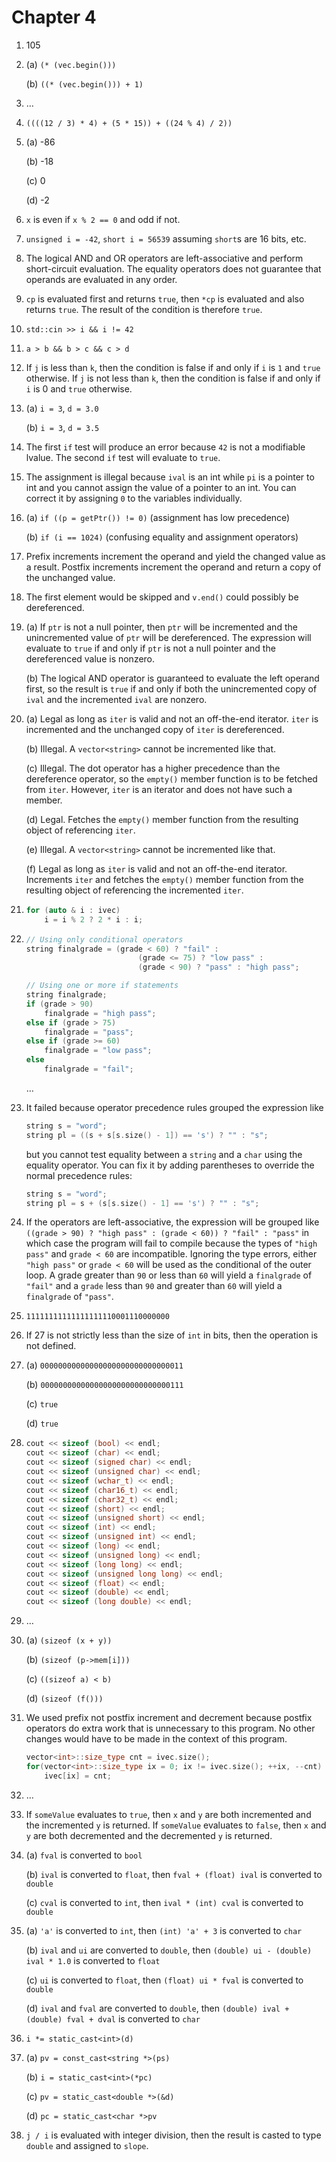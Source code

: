 # Chapter 4

1. 105

2. (a) `(* (vec.begin()))`

   (b) `((* (vec.begin())) + 1)`

3. …

4. `((((12 / 3) * 4) + (5 * 15)) + ((24 % 4) / 2))`

5. (a) -86

   (b) -18

   (c) 0

   (d) -2

6. `x` is even if `x % 2 == 0` and odd if not.

7. `unsigned i = -42`, `short i = 56539` assuming `short`s are 16 bits, etc.

8. The logical AND and OR operators are left-associative and perform
   short-circuit evaluation. The equality operators does not guarantee that
   operands are evaluated in any order.

9. `cp` is evaluated first and returns `true`, then `*cp` is evaluated and also
   returns `true`. The result of the condition is therefore `true`.

10. `std::cin >> i && i != 42`

11. `a > b && b > c && c > d`

12. If `j` is less than `k`, then the condition is false if and only if `i` is
    `1` and `true` otherwise. If `j` is not less than `k`, then the condition
    is false if and only if `i` is 0 and `true` otherwise.

13. (a) `i = 3`, `d = 3.0`

    (b) `i = 3`, `d = 3.5`

14. The first `if` test will produce an error because `42` is not a modifiable
    lvalue. The second `if` test will evaluate to `true`.

15. The assignment is illegal because `ival` is an int while `pi` is a pointer
    to int and you cannot assign the value of a pointer to an int. You can
    correct it by assigning `0` to the variables individually.

16. (a) `if ((p = getPtr()) != 0)` (assignment has low precedence)

    (b) `if (i == 1024)` (confusing equality and assignment operators)

17. Prefix increments increment the operand and yield the changed value as a
    result. Postfix increments increment the operand and return a copy of the
    unchanged value.

18. The first element would be skipped and `v.end()` could possibly be
    dereferenced.

19. (a) If `ptr` is not a null pointer, then `ptr` will be incremented and the
        unincremented value of `ptr` will be dereferenced. The expression will
        evaluate to `true` if and only if `ptr` is not a null pointer and the
        dereferenced value is nonzero.
    
    (b) The logical AND operator is guaranteed to evaluate the left operand
        first, so the result is `true` if and only if both the unincremented
        copy of `ival` and the incremented `ival` are nonzero.

20. (a) Legal as long as `iter` is valid and not an off-the-end iterator. `iter`
        is incremented and the unchanged copy of `iter` is dereferenced.
    
    (b) Illegal. A `vector<string>` cannot be incremented like that.

    (c) Illegal. The dot operator has a higher precedence than the dereference
        operator, so the `empty()` member function is to be fetched from `iter`.
        However, `iter` is an iterator and does not have such a member.

    (d) Legal. Fetches the `empty()` member function from the resulting object
        of referencing `iter`.
    
    (e) Illegal. A `vector<string>` cannot be incremented like that.

    (f) Legal as long as `iter` is valid and not an off-the-end iterator.
        Increments `iter` and fetches the `empty()` member function from the
        resulting object of referencing the incremented `iter`.

21. ```C++
    for (auto & i : ivec)
        i = i % 2 ? 2 * i : i;
    ```

22. ```C++
    // Using only conditional operators
    string finalgrade = (grade < 60) ? "fail" : 
                             (grade <= 75) ? "low pass" :
                             (grade < 90) ? "pass" : "high pass";

    // Using one or more if statements
    string finalgrade;
    if (grade > 90)
        finalgrade = "high pass";
    else if (grade > 75)
        finalgrade = "pass";
    else if (grade >= 60)
        finalgrade = "low pass";
    else
        finalgrade = "fail";
    ```

    …

23. It failed because operator precedence rules grouped the expression like

    ```C++
    string s = "word";
    string pl = ((s + s[s.size() - 1]) == 's') ? "" : "s";
    ```

    but you cannot test equality between a `string` and a `char` using the
    equality operator. You can fix it by adding parentheses to override the
    normal precedence rules:

    ```C++
    string s = "word";
    string pl = s + (s[s.size() - 1] == 's') ? "" : "s";
    ```

24. If the operators are left-associative, the expression will be grouped like
    `((grade > 90) ? "high pass" : (grade < 60)) ? "fail" : "pass"`
    in which case the program will fail to compile because the types of
    `"high pass"` and `grade < 60` are incompatible. Ignoring the type errors,
    either `"high pass"` or `grade < 60` will be used as the conditional of the
    outer loop. A grade greater than `90` or less than `60` will yield a
    `finalgrade` of `"fail"` and a `grade` less than `90` and greater than `60`
    will yield a `finalgrade` of `"pass"`.

25. `11111111111111111110001110000000`

26. If 27 is not strictly less than the size of `int` in bits, then the
    operation is not defined.

27. (a) `00000000000000000000000000000011`

    (b) `00000000000000000000000000000111`

    (c) `true`

    (d) `true`

28. ```C++
    cout << sizeof (bool) << endl;
    cout << sizeof (char) << endl;
    cout << sizeof (signed char) << endl;
    cout << sizeof (unsigned char) << endl;
    cout << sizeof (wchar_t) << endl;
    cout << sizeof (char16_t) << endl;
    cout << sizeof (char32_t) << endl;
    cout << sizeof (short) << endl;
    cout << sizeof (unsigned short) << endl;
    cout << sizeof (int) << endl;
    cout << sizeof (unsigned int) << endl;
    cout << sizeof (long) << endl;
    cout << sizeof (unsigned long) << endl;
    cout << sizeof (long long) << endl;
    cout << sizeof (unsigned long long) << endl;
    cout << sizeof (float) << endl;
    cout << sizeof (double) << endl;
    cout << sizeof (long double) << endl;
    ```

29. …

30. (a) `(sizeof (x + y))`

    (b) `(sizeof (p->mem[i]))`

    (c) `((sizeof a) < b)`

    (d) `(sizeof (f()))`

31. We used prefix not postfix increment and decrement because postfix operators
    do extra work that is unnecessary to this program. No other changes would
    have to be made in the context of this program.

    ```C++
    vector<int>::size_type cnt = ivec.size();
    for(vector<int>::size_type ix = 0; ix != ivec.size(); ++ix, --cnt)
        ivec[ix] = cnt;
    ```

32. …

33. If `someValue` evaluates to `true`, then `x` and `y` are both incremented
    and the incremented `y` is returned. If `someValue` evaluates to `false`,
    then `x` and `y` are both decremented and the decremented `y` is returned.

34. (a) `fval` is converted to `bool`

    (b) `ival` is converted to `float`, then `fval + (float) ival` is converted
        to `double`

    (c) `cval` is converted to `int`, then `ival * (int) cval` is converted to
        `double`

35. (a) `'a'` is converted to `int`, then `(int) 'a' + 3` is converted to `char`

    (b) `ival` and `ui` are converted to `double`, then
        `(double) ui - (double) ival * 1.0` is converted to `float`

    (c) `ui` is converted to `float`, then `(float) ui * fval` is converted to
        `double`

    (d) `ival` and `fval` are converted to `double`, then
        `(double) ival + (double) fval + dval` is converted to `char`

36. `i *= static_cast<int>(d)`

37. (a) `pv = const_cast<string *>(ps)`

    (b) `i = static_cast<int>(*pc)`

    (c) `pv = static_cast<double *>(&d)`

    (d) `pc = static_cast<char *>pv`

38. `j / i` is evaluated with integer division, then the result is casted to
    type `double` and assigned to `slope`.
